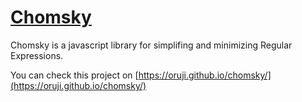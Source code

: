# [Chomsky](https://oruji.github.io/chomsky/)

Chomsky is a javascript library for simplifing and minimizing Regular Expressions.

You can check this project on [https://oruji.github.io/chomsky/](https://oruji.github.io/chomsky/)
